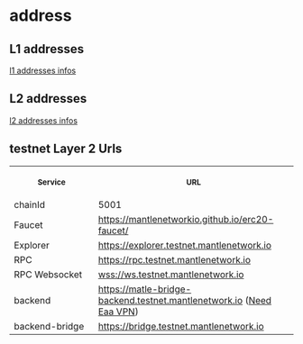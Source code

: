 # address

## L1 addresses
[l1 addresses infos](info/testnet-info.yaml)

## L2 addresses
[l2 addresses infos](info/common.yaml)

## testnet Layer 2 Urls
<table>
<tr>
<th>
<img width="506px" height="0px" />
<p><small>Service</small></p>
</th>
<th>
<img width="506px" height="0px" />
<p><small>URL</small></p>
</th>
</tr> 
<tr>
<td> chainId </td>
<td>5001</td>
</tr>
<tr>
<td> Faucet </td>
<td><a href="https://mantlenetworkio.github.io/erc20-faucet/">https://mantlenetworkio.github.io/erc20-faucet/</a></td>
</tr>
<tr>
<td> Explorer </td>
<td><a href="https://explorer.testnet.mantlenetwork.io/">https://explorer.testnet.mantlenetwork.io</a></td>
</tr>
<tr>
<td> RPC </td>
<td><a href="https://rpc.testnet.mantlenetwork.io/">https://rpc.testnet.mantlenetwork.io</a></td>
</tr>
<tr>
<td> RPC Websocket </td>
<td><a href="wss://wss.testnet.mantlenetwork.io/">wss://ws.testnet.mantlenetwork.io</a></td>
</tr>
<tr>
<td> backend </td>
<td><a href=https://matle-bridge-backend.testnet.mantlenetwork.io">https://matle-bridge-backend.testnet.mantlenetwork.io</a> (<a href="https://c1ey4wdv9g.larksuite.com/wiki/wikusHCG36d4Pyrb24NuUrw42jb?appStyle=UI4&domain=doesnotexists.larksuite.com&locale=zh-CN&refresh=1&tabName=space&theme=light&userId=7051803305470590981">Need Eaa VPN</a>)</td>
</tr>
 <tr>
<td> backend-bridge </td>
<td><a href="https://bridge.testnet.mantlenetwork.io/">https://bridge.testnet.mantlenetwork.io</a></td>
</tr>
</table>
